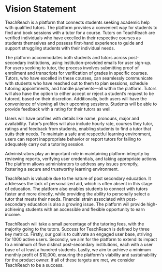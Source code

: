 # Vision Statement
TeachReach is a platform that connects students seeking academic help with qualified tutors. The platform provides a convenient way for students to find and book sessions with a tutor for a course. Tutors on TeachReach are verified individuals who have excelled in their respective courses as students themselves and possess first-hand experience to guide and support struggling students with their individual needs.  

The platform accommodates both students and tutors across post-secondary institutions, using institution-provided emails for user sign-up. For users seeking to tutor, the process involves submitting proof of enrollment and transcripts for verification of grades in specific courses. Tutors, who have excelled in these courses, can seamlessly communicate with students who have reached out to them to plan sessions, schedule tutoring appointments, and handle payments—all within the platform. Tutors will also have the option to either accept or reject a student’s request to be tutored, based on their discretion. Additionally, both users will have the convenience of viewing all their upcoming sessions. Students will be able to provide feedback with a rating for their tutors as well.  

Users will have profiles with details like name, pronouns, major and availability. Tutor’s profiles will also include hourly rate, courses they tutor, ratings and feedback from students, enabling students to find a tutor that suits their needs. To maintain a safe and respectful learning environment, users can report inappropriate behavior or report tutors for failing to adequately carry out a tutoring session.  

Administrators play an important role in maintaining platform integrity by reviewing reports, verifying user credentials, and taking appropriate actions. The platform allows administrators to address any issues promptly, fostering a secure and trustworthy learning environment.  

TeachReach is valuable due to the nature of post secondary education. It addresses the lack of personalized aid, which is often absent in this stage of education. The platform also enables students to connect with tutors faster and more directly, while providing the ability to personally select a tutor that meets their needs. Financial strain associated with post-secondary education is also a growing issue. The platform will provide high-achieving students with an accessible and flexible opportunity to earn income.  

TeachReach will take a small percentage of the tutoring fees, with the majority going to the tutors. Success for TeachReach is defined by three key metrics. Firstly, our goal is to cultivate an engaged user base, striving for 1000 active users. Secondly, we aim for the platform to extend its impact to a minimum of five distinct post-secondary institutions, each with a user base of at least a hundred students. Lastly, we aim to achieve a minimum monthly profit of $10,000, ensuring the platform's viability and sustainability for the product owner. If all of these targets are met, we consider TeachReach to be a success.


